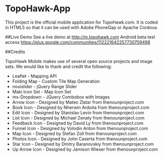 # TopoHawk-App

This project is the official mobile application for TopoHawk.com.  It is coded in HTML5 so that it can be used with Adobe PhoneGap or Apache Cordova.

##Live Demo
See a live demo at http://m.topohawk.com
Android beta test access https://plus.google.com/communities/112221642257730759498

##Credits

TopoHawk Mobile makes use of several open source projects and image sets.  We would like to thank and credit the following:

* Leaflet - Mapping API
* Folding Map - Custom Tile Map Generation
* nouislider - jQuery Range Slider
* Maki Icon Set - Map Icon Set
* ms-Dropdown - JQuery Combobox with Images
* Arrow Icon - Designed by Mateo Zlatar from thenounproject.com
* Book Icon - Designed by Nherwin Ardoña from thenounproject.com
* Edit Icon - Designed by Stanislav Levin from thenounproject.com
* List Icon - Designed by Michael Zenaty from thenounproject.com
* Feedback Icon - Designed by David Ly from thenounproject.com
* Funnel Icon - Designed by Volodin Anton from thenounproject.com
* Map Icon - Designed by Stefan Zoll from thenounproject.com
* Photos Icon - Designed by John Caserta from thenounproject.com
* Star Icon - Designed by Dmitry Baranovskiy from thenounproject.com
* Up Arrow Icon - Designed by Jamison Wieser from thenounproject.com

